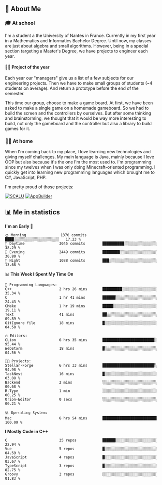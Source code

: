 ## 👀 About Me

### 🎓 At school

I'm a student a the University of Nantes in France. Currently in my first year in a Mathematics and Informatics Bachelor Degree. Until now, my classes are just about algebra and small algorithms. However, being in a special section targeting a Master's Degree, we have projects to engineer each year. 

#### 🔧🔬 Project of the year

Each year our "managers" give us a list of a few subjects for our engineering projects. Then we have to make small groups of students (~4 students on average). And return a prototype before the end of the semester.

This time our group, choose to make a game board. At first, we have been asked to make a single game on a homemade gameboard. So we had to build the screen and the controllers by ourselves. 
But after some thinking and brainstorming, we thought that it would be way more interesting to build, not only the gameboard and the controller but also a library to build games for it.

### 👨‍💻 At home

When I'm coming back to my place, I love learning new technologies and giving myself challenges. My main language is Java, mainly because I love OOP but also because it's the one I'm the most used to. I'm programming since my twelves when I was only doing Minecraft-oriented programming.  I quickly get into learning new programming languages which brought me to C#, JavaScript, PHP. 

I'm pretty proud of those projects:

[![SCALU](https://github-readme-stats.vercel.app/api/pin?username=renardfute&repo=SCALU)](https://github.com/renardfute/scalu)
[![AppBuilder](https://github-readme-stats.vercel.app/api/pin?username=pulsedev2&repo=AppBuilder)](https://github.com/pulsedev2/AppBuilder)

## 📊 Me in statistics
<!--START_SECTION:waka-->
**I'm an Early 🐤** 

```text
🌞 Morning                1370 commits        ████░░░░░░░░░░░░░░░░░░░░░   17.23 % 
🌆 Daytime                3045 commits        ██████████░░░░░░░░░░░░░░░   38.29 % 
🌃 Evening                2449 commits        ████████░░░░░░░░░░░░░░░░░   30.80 % 
🌙 Night                  1088 commits        ███░░░░░░░░░░░░░░░░░░░░░░   13.68 % 
```


📊 **This Week I Spent My Time On** 

```text
💬 Programming Languages: 
C++                      2 hrs 26 mins       █████████░░░░░░░░░░░░░░░░   35.34 % 
C                        1 hr 41 mins        ██████░░░░░░░░░░░░░░░░░░░   24.43 % 
CMake                    1 hr 19 mins        █████░░░░░░░░░░░░░░░░░░░░   19.11 % 
Text                     41 mins             ██░░░░░░░░░░░░░░░░░░░░░░░   09.89 % 
GitIgnore file           18 mins             █░░░░░░░░░░░░░░░░░░░░░░░░   04.50 % 

🔥 Editors: 
CLion                    6 hrs 35 mins       ████████████████████████░   95.44 % 
WebStorm                 18 mins             █░░░░░░░░░░░░░░░░░░░░░░░░   04.56 % 

🐱‍💻 Projects: 
Stellar-Forge            6 hrs 33 mins       ████████████████████████░   94.98 % 
TaskNest                 16 mins             █░░░░░░░░░░░░░░░░░░░░░░░░   03.88 % 
Backend                  2 mins              ░░░░░░░░░░░░░░░░░░░░░░░░░   00.68 % 
R-Type                   1 min               ░░░░░░░░░░░░░░░░░░░░░░░░░   00.25 % 
Orion-Editor             0 secs              ░░░░░░░░░░░░░░░░░░░░░░░░░   00.21 % 

💻 Operating System: 
Mac                      6 hrs 54 mins       █████████████████████████   100.00 % 
```

**I Mostly Code in C++** 

```text
C                        25 repos            ██████░░░░░░░░░░░░░░░░░░░   22.94 % 
Vue                      5 repos             █░░░░░░░░░░░░░░░░░░░░░░░░   04.59 % 
JavaScript               4 repos             █░░░░░░░░░░░░░░░░░░░░░░░░   03.67 % 
TypeScript               3 repos             █░░░░░░░░░░░░░░░░░░░░░░░░   02.75 % 
Groovy                   2 repos             ░░░░░░░░░░░░░░░░░░░░░░░░░   01.83 % 
```




<!--END_SECTION:waka-->
